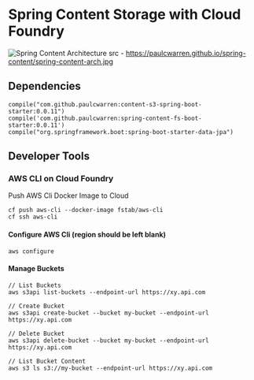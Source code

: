 # Spring Content Storage with Cloud Foundry

![Spring Content Architecture](https://paulcwarren.github.io/spring-content/spring-content-arch.jpg)
src - https://paulcwarren.github.io/spring-content/spring-content-arch.jpg

## Dependencies
```
compile("com.github.paulcwarren:content-s3-spring-boot-starter:0.0.11")
compile('com.github.paulcwarren:spring-content-fs-boot-starter:0.0.11')
compile("org.springframework.boot:spring-boot-starter-data-jpa")
```

## Developer Tools
### AWS CLI on Cloud Foundry 
Push AWS Cli Docker Image to Cloud
```
cf push aws-cli --docker-image fstab/aws-cli
cf ssh aws-cli
```
#### Configure AWS Cli (region should be left blank)
```
aws configure
```
#### Manage Buckets
```
// List Buckets
aws s3api list-buckets --endpoint-url https://xy.api.com

// Create Bucket
aws s3api create-bucket --bucket my-bucket --endpoint-url https://xy.api.com

// Delete Bucket
aws s3api delete-bucket --bucket my-bucket --endpoint-url https://xy.api.com

// List Bucket Content
aws s3 ls s3://my-bucket --endpoint-url https://xy.api.com
```
